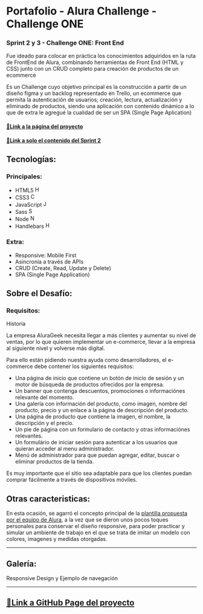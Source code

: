 # Portafolio - Alura Challenge - Challenge ONE

### Sprint 2 y 3 - Challenge ONE: Front End

Fue ideado para colocar en práctica los conocimientos adquiridos en la ruta de FrontEnd de Alura, combinando herramientas de Front End (HTML y CSS) junto con un CRUD completo para creación de productos de un ecommerce

Es un Challenge cuyo objetivo principal es la construcción a partir de un diseño figma y un backlog representado en Trello, un ecommerce que permita la autenticación de usuarios; creación, lectura, actualización y eliminado de productos, siendo una aplicación con contenido dinámico a lo que de extra le agregué la cualidad de ser un SPA (Single Page Aplication)

#### [🔗Link a la página del proyecto](https://cmoros-ecommerce-one.glitch.me/)

#### [🔗Link a solo el contenido del Sprint 2](https://github.com/Cmoros/eCommerce_Alura-Challenge-ONE/tree/sprint2)

## Tecnologías:

### Principales:

- HTML5 <img src="https://user-images.githubusercontent.com/93099135/188763469-32f71d09-213e-4fa1-89b4-4a8c07e611d5.png" alt="HTML5" height="16" width="16">
- CSS3 <img src="https://user-images.githubusercontent.com/93099135/188764077-e7311d7f-8a95-44a4-b914-8834e46e54f8.png" alt="CSS3" height="16" width="16">
- JavaScript <img src="https://user-images.githubusercontent.com/93099135/188764300-26ad3782-654f-46d6-ac53-cb5f7ee72b9c.png" alt="JS" height="16" width="16">
- Sass <img src="https://user-images.githubusercontent.com/93099135/188764687-d8cadfaf-b3d7-4dfb-a4b9-001f089f3364.png" alt="SASS" height="16" width="16">
- Node <img src="https://user-images.githubusercontent.com/93099135/203666241-cc695a68-8b4f-4b92-b8ee-53da689427d0.png" alt="NODEJS" height="16" width="16">
- Handlebars <img src="https://user-images.githubusercontent.com/93099135/203695688-31f611c5-464f-4181-82ce-80b4986388f5.png" alt="HBS" height="16" width="16">

### Extra:

- Responsive: Mobile First
- Asincronía a través de APIs
- CRUD (Create, Read, Update y Delete)
- SPA (Single Page Application)

## Sobre el Desafío:

### Requisitos:

Historia

La empresa AluraGeek necesita llegar a más clientes y aumentar su nivel de ventas, por lo que quieren implementar un e-commerce, llevar a la empresa al siguiente nivel y volverse más digital.

Para ello están pidiendo nuestra ayuda como desarrolladores, el e-commerce debe contener los siguientes requisitos:
- Una página de inicio que contiene un botón de inicio de sesión y un motor de búsqueda de productos ofrecidos por la empresa.
- Un banner que contenga descuentos, promociones o informaciónes relevante del momento.
- Una galería con información del producto, como imagen, nombre del producto, precio y un enlace a la página de descripción del producto.
- Una página de producto que contiene la imagen, el nombre, la descripción y el precio.
- Un pie de página con un formulario de contacto y otras informaciónes relevantes.
- Un formulário de iniciar sesión para autenticar a los usuarios que quieran acceder al menu administrador.
- Menú de administrador para que puedan agregar, editar, buscar o eliminar productos de la tienda.

Es muy importante que el sitio sea adaptable para que los clientes puedan comprar fácilmente a través de dispositivos móviles.


## Otras caracteristicas:

En esta ocasión, se agarró el concepto principal de la [plantilla propuesta por el equipo de Alura](https://www.figma.com/file/NUd563IRcuwUGyFGTwPP5W/AluraGeek?node-id=1%3A34), a la vez que se dieron unos pocos toques personales para conservar el diseño responsive, para poder practicar y simular un ambiente de trabajo en el que se trata de imitar un modelo con colores, imagenes y medidas otorgadas.

---

## Galería:

Responsive Design y Ejemplo de navegación



---

## [🔗Link a GitHub Page del proyecto](https://cmoros-ecommerce-one.glitch.me/)
